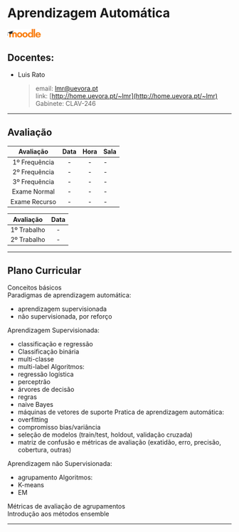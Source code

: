 
# Aprendizagem Automática
[ <img width="75px" src="https://github.com/GBarradas/GBarradas/blob/main/img/moodle.png?raw=true">](https://www.moodle.uevora.pt/2223/course/view.php?id=392)
## Docentes:
- Luis Rato
  > email: [lmr@uevora.pt](lmr@uevora.pt)  
    link: [http://home.uevora.pt/~lmr](http://home.uevora.pt/~lmr)  
    Gabinete: CLAV-246


---
## Avaliação  

|  Avaliação  |Data      |Hora |Sala|  
|:-----------:|:--------:|:---:|----|  
|1º Frequência|-|-|-|  
|2º Frequência|-|-|-|  
|3º Frequência|-|-|-|  
|Exame Normal |-|-|-|  
|Exame Recurso|-|-|-|  
  
|Avaliação  |Data |
|:---------:|:---:|
|1º Trabalho|-|  
|2º Trabalho|-|  


---  

## Plano Curricular
Conceitos básicos  
Paradigmas de aprendizagem automática:   
- aprendizagem supervisionada  
- não supervisionada, por reforço  

Aprendizagem Supervisionada:  
- classificação e regressão  
- Classificação binária  
- multi-classe  
- multi-label
Algoritmos:  
- regressão logística  
- perceptrão  
- árvores de decisão  
- regras  
- naive Bayes  
- máquinas de vetores de suporte
Pratica de aprendizagem automática:  
- overfitting  
- compromisso bias/variância  
- seleção de modelos (train/test, holdout, validação cruzada)  
- matriz de confusão e métricas de avaliação (exatidão, erro, precisão, cobertura, outras)  

Aprendizagem não Supervisionada:  
- agrupamento
Algoritmos:   
- K-means  
- EM  

Métricas de avaliação de agrupamentos  
Introdução aos métodos ensemble

---
<style>
     .red{
         color: red;
     }
    .markdown-body blockquote {
        background:rgb(140 143 147 / 17%);
        padding: 0 1em;
        padding: 0 1em;
        color: #000000;
        border-left: 0.25em solid #007fff;
    }   
 </style>
 <link rel="icon" href="../uevora.png">
  
